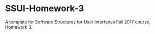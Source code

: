 # SSUI-Homework-3
A template for Software Structures for User Interfaces Fall 2017 course, Homework 3.
